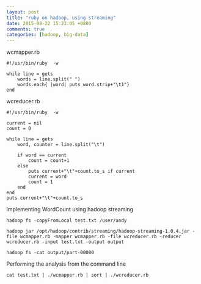 ```yaml
---
layout: post
title: "ruby on hadoop, using streaming"
date: 2015-08-22 15:23:05 +0800
comments: true
categories: [hadoop, big-data]
---
```


wcmapper.rb
```
#!/usr/bin/ruby  -w

while line = gets
	words = line.split(" ")
	words.each{ |word| puts word.strip+"\t1"}
end

```

wcreducer.rb
```
#!/usr/bin/ruby  -w

current = nil
count = 0

while line = gets
	word, counter = line.split("\t")

	if word == current
		count = count+1
	else
		puts current+"\t"+count.to_s if current
		current = word
		count = 1
	end
end
puts current+"\t"+count.to_s
```


Implementing WordCount using hadoop streaming
```
hadoop fs -copyFromLocal test.txt /user/andy

hadoop jar /opt/hadoop/contrib/streaming/hadoop-streaming-1.0.4.jar -file wcmapper.rb -mapper wcmapper.rb -file wcreducer.rb -reducer wcreducer.rb -input test.txt -output output

hadoop fs -cat output/part-00000
```

Performing the analysis from the command line
```
cat test.txt | ./wcmapper.rb | sort | ./wcreducer.rb
```


